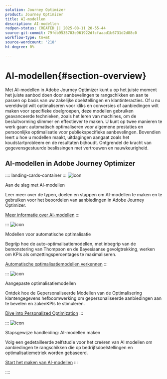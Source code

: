 ```yaml
---
solution: Journey Optimizer
product: Journey Optimizer
title: AI-modellen
description: AI-modellen
redpen-status: CREATED_||_2025-08-11_20-55-44
source-git-commit: 79fdb9535703e961922dfcfaaad1b6731d2d88c0
workflow-type: tm+mt
source-wordcount: '218'
ht-degree: 0%

---
```



# AI-modellen{#section-overview}

Met AI-modellen in Adobe Journey Optimizer kunt u op het juiste moment het juiste aanbod doen door aanbevelingen te rangschikken en aan te passen op basis van uw zakelijke doelstellingen en klantinteracties. Of u nu wereldwijd wilt optimaliseren voor kliks en conversies of aanbiedingen wilt maken voor specifieke doelgroepen, deze modellen gebruiken geavanceerde technieken, zoals het leren van machines, om de besluitvorming slimmer en effectiever te maken. U kunt op twee manieren te werk gaan: automatisch optimaliseren voor algemene prestaties en persoonlijke optimalisatie voor publiekspecifieke aanbevelingen. Bovendien leert u hoe u modellen maakt, uitdagingen aangaat zoals het koudstartprobleem en de resultaten bijhoudt. Ontgrendel de kracht van gegevensgestuurde beslissingen met vertrouwen en nauwkeurigheid.

## AI-modellen in Adobe Journey Optimizer

:::: landing-cards-container
:::
![icon](https://cdn.experienceleague.adobe.com/icons/book.svg?lang=nl-NL)

Aan de slag met AI-modellen

Leer meer over de typen, doelen en stappen om AI-modellen te maken en te gebruiken voor het beoordelen van aanbiedingen in Adobe Journey Optimizer.

[Meer informatie over AI-modellen](../using/experience-decisioning/ranking/ai-models.md)
:::

:::
![icon](https://cdn.experienceleague.adobe.com/icons/chart-line.svg?lang=nl-NL)

Modellen voor automatische optimalisatie

Begrijp hoe de auto-optimalisatiemodellen, met inbegrip van de bemonstering van Thompson en de Bayesiaanse gevolgtrekking, werken om KPIs als omzettingspercentages te maximaliseren.

[Automatische optimalisatiemodellen verkennen](../using/experience-decisioning/ranking/auto-optimization-model.md)
:::

:::
![icon](https://cdn.experienceleague.adobe.com/icons/bullseye.svg?lang=nl-NL)

Aangepaste optimalisatiemodellen

Ontdek hoe de Gepersonaliseerde Modellen van de Optimalisering klantengegevens hefboomwerking om gepersonaliseerde aanbiedingen aan te bevelen en zakenKPIs te stimuleren.

[Dive into Personalized Optimization](../using/experience-decisioning/ranking/personalized-optimization-model.md)
:::

:::
![icon](https://cdn.experienceleague.adobe.com/icons/circle-play.svg?lang=nl-NL)

Stapsgewijze handleiding: AI-modellen maken

Volg een gedetailleerde zelfstudie voor het creëren van AI modellen om aanbiedingen te rangschikken die op bedrijfsdoelstellingen en optimalisatiemetriek worden gebaseerd.

[Start het maken van AI-modellen](../using/experience-decisioning/ranking/create-ai-models.md)
:::

::::
